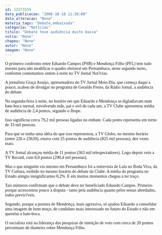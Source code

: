 ```yaml
---
id: 12373559
data_publicacao: "2006-10-18 11:26:00"
data_alteracao: "None"
materia_tags: "Debate,embaixada"
categoria: "Notícias"
titulo: "Debate teve audiência muito baixa"
sutia: "None"
chapeu: "None"
autor: "None"
imagem: "None"
---
```

<p><P><FONT face=Verdana>O primeiro confronto entre Eduardo Campos (PSB) e Mendonça Filho (PFL) tem tudo mesmo para não modificar o quadro eleitoral em Pernambuco, neste segundo turno, conforme comentamos ontem à noite no TV Jornal Not?cias.</FONT></P></p>
<p><P><FONT face=Verdana>A jornalista Graça Araújo, apresentadora do TV Jornal Meio-Dia, que começa daqui a pouco, acabou de divulgar no programa de Geraldo Freire, da Rádio Jornal, a audiência do debate.</FONT></P></p>
<p><P><FONT face=Verdana>Na segunda-feira à noite, no horário em que Eduardo e Mendonça se digladiavam num bate-boca surreal, envolvendo mãe, pai e avô de cada um, a TV Clube apresentou média de audiência de 2,4 pontos, segundo o Ibope.</FONT></P></p>
<p><P><FONT face=Verdana>Isso significou cerca 79,2 mil pessoas ligadas no embate. Cada ponto representa em torno de 33 mil pessoas.</FONT></P></p>
<p><P><FONT face=Verdana>Para que se tenha uma idéia do que isso representou, a TV Globo, no mesmo horário (entre 22h e 23h30), estava com 25 pontos de audiência (825 mil pessoas), dez vezes mais.</FONT></P></p>
<p><P><FONT face=Verdana>A TV Jornal alcançou média de 11 pontos (363 mil telespectadores). Logo depois veio a TV Record, com 8,8 pontos (290,4 mil pessoas).</FONT></P></p>
<p><P><FONT face=Verdana>Mas o que ninguém viu mesmo em Pernambuco foi a entrevista de Lula no Roda Viva, da TV Cultura, exibido no mesmo horário do debate da Clube. A média do programa no Estado atingiu insignificantes 0,2%. E em muitos momentos chegou a ter traço.</FONT></P></p>
<p><P><FONT face=Verdana>Tais números confirmam que o debate deve ter beneficiado Eduardo Campos. Primeiro porque acrescentou pouco à disputa - tanto pela audiência quanto pelos temas abordados, todos previs?veis.</FONT></P></p>
<p><P><FONT face=Verdana>Segundo, porque a postura de Mendonça, mais agressiva, só ajudou Eduardo a consolidar uma imagem de bom moço, de candidato mais interessado no futuro do Estado e não em querelas e bate-boca.</FONT></P></p>
<p><P><FONT face=Verdana>O socialista está na liderança das pesquisas de intenção de voto com cerca de 20 pontos percentuais de dianteira sobre Mendonça Filho.</FONT></P> </p>
